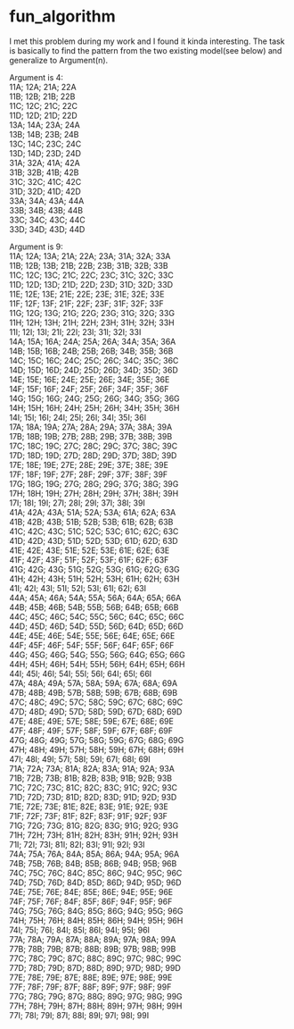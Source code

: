 # fun_algorithm
I met this problem during my work and I found it kinda interesting. The task is basically to find the pattern from the two existing model(see below) and generalize to Argument(n).

Argument is 4:  
11A; 12A; 21A; 22A  
11B; 12B; 21B; 22B  
11C; 12C; 21C; 22C  
11D; 12D; 21D; 22D  
13A; 14A; 23A; 24A  
13B; 14B; 23B; 24B  
13C; 14C; 23C; 24C  
13D; 14D; 23D; 24D  
31A; 32A; 41A; 42A  
31B; 32B; 41B; 42B  
31C; 32C; 41C; 42C  
31D; 32D; 41D; 42D  
33A; 34A; 43A; 44A  
33B; 34B; 43B; 44B  
33C; 34C; 43C; 44C  
33D; 34D; 43D; 44D  

Argument is 9:  
11A; 12A; 13A; 21A; 22A; 23A; 31A; 32A; 33A  
11B; 12B; 13B; 21B; 22B; 23B; 31B; 32B; 33B  
11C; 12C; 13C; 21C; 22C; 23C; 31C; 32C; 33C  
11D; 12D; 13D; 21D; 22D; 23D; 31D; 32D; 33D  
11E; 12E; 13E; 21E; 22E; 23E; 31E; 32E; 33E  
11F; 12F; 13F; 21F; 22F; 23F; 31F; 32F; 33F  
11G; 12G; 13G; 21G; 22G; 23G; 31G; 32G; 33G  
11H; 12H; 13H; 21H; 22H; 23H; 31H; 32H; 33H  
11I; 12I; 13I; 21I; 22I; 23I; 31I; 32I; 33I   
14A; 15A; 16A; 24A; 25A; 26A; 34A; 35A; 36A  
14B; 15B; 16B; 24B; 25B; 26B; 34B; 35B; 36B  
14C; 15C; 16C; 24C; 25C; 26C; 34C; 35C; 36C  
14D; 15D; 16D; 24D; 25D; 26D; 34D; 35D; 36D  
14E; 15E; 16E; 24E; 25E; 26E; 34E; 35E; 36E  
14F; 15F; 16F; 24F; 25F; 26F; 34F; 35F; 36F  
14G; 15G; 16G; 24G; 25G; 26G; 34G; 35G; 36G  
14H; 15H; 16H; 24H; 25H; 26H; 34H; 35H; 36H  
14I; 15I; 16I; 24I; 25I; 26I; 34I; 35I; 36I  
17A; 18A; 19A; 27A; 28A; 29A; 37A; 38A; 39A  
17B; 18B; 19B; 27B; 28B; 29B; 37B; 38B; 39B  
17C; 18C; 19C; 27C; 28C; 29C; 37C; 38C; 39C  
17D; 18D; 19D; 27D; 28D; 29D; 37D; 38D; 39D  
17E; 18E; 19E; 27E; 28E; 29E; 37E; 38E; 39E  
17F; 18F; 19F; 27F; 28F; 29F; 37F; 38F; 39F  
17G; 18G; 19G; 27G; 28G; 29G; 37G; 38G; 39G  
17H; 18H; 19H; 27H; 28H; 29H; 37H; 38H; 39H  
17I; 18I; 19I; 27I; 28I; 29I; 37I; 38I; 39I  
41A; 42A; 43A; 51A; 52A; 53A; 61A; 62A; 63A  
41B; 42B; 43B; 51B; 52B; 53B; 61B; 62B; 63B  
41C; 42C; 43C; 51C; 52C; 53C; 61C; 62C; 63C  
41D; 42D; 43D; 51D; 52D; 53D; 61D; 62D; 63D  
41E; 42E; 43E; 51E; 52E; 53E; 61E; 62E; 63E  
41F; 42F; 43F; 51F; 52F; 53F; 61F; 62F; 63F  
41G; 42G; 43G; 51G; 52G; 53G; 61G; 62G; 63G  
41H; 42H; 43H; 51H; 52H; 53H; 61H; 62H; 63H  
41I; 42I; 43I; 51I; 52I; 53I; 61I; 62I; 63I  
44A; 45A; 46A; 54A; 55A; 56A; 64A; 65A; 66A  
44B; 45B; 46B; 54B; 55B; 56B; 64B; 65B; 66B  
44C; 45C; 46C; 54C; 55C; 56C; 64C; 65C; 66C  
44D; 45D; 46D; 54D; 55D; 56D; 64D; 65D; 66D  
44E; 45E; 46E; 54E; 55E; 56E; 64E; 65E; 66E  
44F; 45F; 46F; 54F; 55F; 56F; 64F; 65F; 66F  
44G; 45G; 46G; 54G; 55G; 56G; 64G; 65G; 66G  
44H; 45H; 46H; 54H; 55H; 56H; 64H; 65H; 66H  
44I; 45I; 46I; 54I; 55I; 56I; 64I; 65I; 66I  
47A; 48A; 49A; 57A; 58A; 59A; 67A; 68A; 69A  
47B; 48B; 49B; 57B; 58B; 59B; 67B; 68B; 69B  
47C; 48C; 49C; 57C; 58C; 59C; 67C; 68C; 69C  
47D; 48D; 49D; 57D; 58D; 59D; 67D; 68D; 69D  
47E; 48E; 49E; 57E; 58E; 59E; 67E; 68E; 69E  
47F; 48F; 49F; 57F; 58F; 59F; 67F; 68F; 69F  
47G; 48G; 49G; 57G; 58G; 59G; 67G; 68G; 69G  
47H; 48H; 49H; 57H; 58H; 59H; 67H; 68H; 69H  
47I; 48I; 49I; 57I; 58I; 59I; 67I; 68I; 69I  
71A; 72A; 73A; 81A; 82A; 83A; 91A; 92A; 93A  
71B; 72B; 73B; 81B; 82B; 83B; 91B; 92B; 93B  
71C; 72C; 73C; 81C; 82C; 83C; 91C; 92C; 93C  
71D; 72D; 73D; 81D; 82D; 83D; 91D; 92D; 93D  
71E; 72E; 73E; 81E; 82E; 83E; 91E; 92E; 93E  
71F; 72F; 73F; 81F; 82F; 83F; 91F; 92F; 93F  
71G; 72G; 73G; 81G; 82G; 83G; 91G; 92G; 93G  
71H; 72H; 73H; 81H; 82H; 83H; 91H; 92H; 93H  
71I; 72I; 73I; 81I; 82I; 83I; 91I; 92I; 93I  
74A; 75A; 76A; 84A; 85A; 86A; 94A; 95A; 96A  
74B; 75B; 76B; 84B; 85B; 86B; 94B; 95B; 96B  
74C; 75C; 76C; 84C; 85C; 86C; 94C; 95C; 96C  
74D; 75D; 76D; 84D; 85D; 86D; 94D; 95D; 96D  
74E; 75E; 76E; 84E; 85E; 86E; 94E; 95E; 96E  
74F; 75F; 76F; 84F; 85F; 86F; 94F; 95F; 96F  
74G; 75G; 76G; 84G; 85G; 86G; 94G; 95G; 96G  
74H; 75H; 76H; 84H; 85H; 86H; 94H; 95H; 96H  
74I; 75I; 76I; 84I; 85I; 86I; 94I; 95I; 96I  
77A; 78A; 79A; 87A; 88A; 89A; 97A; 98A; 99A  
77B; 78B; 79B; 87B; 88B; 89B; 97B; 98B; 99B  
77C; 78C; 79C; 87C; 88C; 89C; 97C; 98C; 99C  
77D; 78D; 79D; 87D; 88D; 89D; 97D; 98D; 99D  
77E; 78E; 79E; 87E; 88E; 89E; 97E; 98E; 99E  
77F; 78F; 79F; 87F; 88F; 89F; 97F; 98F; 99F  
77G; 78G; 79G; 87G; 88G; 89G; 97G; 98G; 99G  
77H; 78H; 79H; 87H; 88H; 89H; 97H; 98H; 99H  
77I; 78I; 79I; 87I; 88I; 89I; 97I; 98I; 99I  
